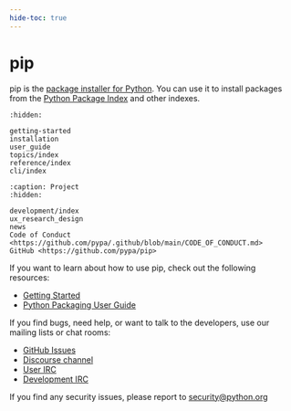 ```yaml
---
hide-toc: true
---
```


# pip

pip is the [package installer for Python][recommended]. You can use it to
install packages from the [Python Package Index][pypi] and other indexes.

```{toctree}
:hidden:

getting-started
installation
user_guide
topics/index
reference/index
cli/index
```

```{toctree}
:caption: Project
:hidden:

development/index
ux_research_design
news
Code of Conduct <https://github.com/pypa/.github/blob/main/CODE_OF_CONDUCT.md>
GitHub <https://github.com/pypa/pip>
```

If you want to learn about how to use pip, check out the following resources:

- [Getting Started](getting-started)
- [Python Packaging User Guide](https://packaging.python.org)

If you find bugs, need help, or want to talk to the developers, use our mailing
lists or chat rooms:

- [GitHub Issues][issue-tracker]
- [Discourse channel][packaging-discourse]
- [User IRC][irc-pypa]
- [Development IRC][irc-pypa-dev]

[recommended]: https://packaging.python.org/guides/tool-recommendations/
[pypi]: https://pypi.org/
[issue-tracker]: https://github.com/pypa/pip/issues/
[packaging-discourse]: https://discuss.python.org/c/packaging/14
[irc-pypa]: https://kiwiirc.com/nextclient/#ircs://irc.libera.chat:+6697/pypa
[irc-pypa-dev]:
  https://kiwiirc.com/nextclient/#ircs://irc.libera.chat:+6697/pypa-dev

If you find any security issues, please report to
[security@python.org](mailto:security@python.org)
